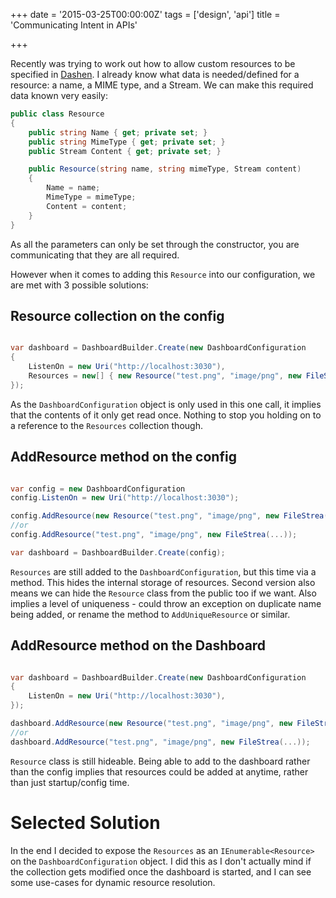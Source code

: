+++
date = '2015-03-25T00:00:00Z'
tags = ['design', 'api']
title = 'Communicating Intent in APIs'

+++

Recently was trying to work out how to allow custom resources to be specified in [Dashen][github-dashen].  I already know what data is needed/defined for a resource: a name, a MIME type, and a Stream.  We can make this required data known very easily:

```csharp
public class Resource
{
	public string Name { get; private set; }
	public string MimeType { get; private set; }
	public Stream Content { get; private set; }

	public Resource(string name, string mimeType, Stream content)
	{
		Name = name;
		MimeType = mimeType;
		Content = content;
	}
}
```

As all the parameters can only be set through the constructor, you are communicating that they are all required.

However when it comes to adding this `Resource` into our configuration, we are met with 3 possible solutions:

## Resource collection on the config

```csharp

var dashboard = DashboardBuilder.Create(new DashboardConfiguration
{
	ListenOn = new Uri("http://localhost:3030"),
	Resources = new[] { new Resource("test.png", "image/png", new FileStrea(...))}
});
```

As the `DashboardConfiguration` object is only used in this one call, it implies that the contents of it only get read once.
Nothing to stop you holding on to a reference to the `Resources` collection though.

## AddResource method on the config

```csharp

var config = new DashboardConfiguration
config.ListenOn = new Uri("http://localhost:3030");

config.AddResource(new Resource("test.png", "image/png", new FileStrea(...)));
//or
config.AddResource("test.png", "image/png", new FileStrea(...));

var dashboard = DashboardBuilder.Create(config);
```

`Resources` are still added to the `DashboardConfiguration`, but this time via a method.  This hides the internal storage of resources.  Second version also means we can hide the `Resource` class from the public too if we want.
Also implies a level of uniqueness - could throw an exception on duplicate name being added, or rename the method to `AddUniqueResource` or similar.

## AddResource method on the Dashboard

```csharp

var dashboard = DashboardBuilder.Create(new DashboardConfiguration
{
	ListenOn = new Uri("http://localhost:3030"),
});

dashboard.AddResource(new Resource("test.png", "image/png", new FileStrea(...)));
//or
dashboard.AddResource("test.png", "image/png", new FileStrea(...));
```

`Resource` class is still hideable. Being able to add to the dashboard rather than the config implies that resources could be added at anytime, rather than just startup/config time.

# Selected Solution

In the end I decided to expose the `Resources` as an `IEnumerable<Resource>` on the `DashboardConfiguration` object.  I did this as I don't actually mind if the collection gets modified once the dashboard is started, and I can see some use-cases for dynamic resource resolution.


[github-dashen]: https://github.com/pondidum/Dashen
